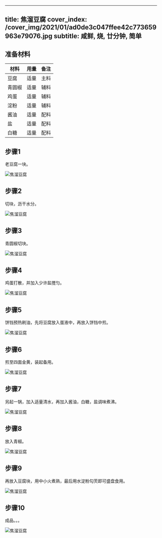 
---
title: 焦溜豆腐
cover_index: /cover_img/2021/01/ad0de3c047ffee42c773659963e79076.jpg
subtitle: 咸鲜, 烧, 廿分钟, 简单
---

## 准备材料

| 材料     | 用量 | 备注|
| ------- | ----- | --- |
| 豆腐 | 适量| 主料 |
| 青圆椒 | 适量| 辅料 |
| 鸡蛋 | 适量| 辅料 |
| 淀粉 | 适量| 辅料 |
| 酱油 | 适量| 配料 |
| 盐 | 适量| 配料 |
| 白糖 | 适量| 配料 |

## 步骤1

老豆腐一块。

![焦溜豆腐](https://i8.meishichina.com/attachment/recipe/201010/201010171749058.jpg?x-oss-process=style/p320) 

## 步骤2

切块，沥干水分。

![焦溜豆腐](https://i8.meishichina.com/attachment/recipe/201010/201010171749219.jpg?x-oss-process=style/p320) 

## 步骤3

青圆椒切块。

![焦溜豆腐](https://i8.meishichina.com/attachment/recipe/201010/201010171749474.jpg?x-oss-process=style/p320) 

## 步骤4

鸡蛋打散，并加入少许盐搅匀。

![焦溜豆腐](https://i8.meishichina.com/attachment/recipe/201010/201010171750071.jpg?x-oss-process=style/p320) 

## 步骤5

饼铛预热刷油，先将豆腐放入蛋液中，再放入饼铛中煎。

![焦溜豆腐](https://i8.meishichina.com/attachment/recipe/201010/201010171750355.jpg?x-oss-process=style/p320) 

## 步骤6

煎至四面金黄，装起备用。

![焦溜豆腐](https://i8.meishichina.com/attachment/recipe/201010/201010171750561.jpg?x-oss-process=style/p320) 

## 步骤7

另起一锅，加入适量清水，再加入酱油，白糖，盐调味煮沸。

![焦溜豆腐](https://i8.meishichina.com/attachment/recipe/201010/201010171751301.jpg?x-oss-process=style/p320) 

## 步骤8

放入青椒。

![焦溜豆腐](https://i8.meishichina.com/attachment/recipe/201010/201010171751549.jpg?x-oss-process=style/p320) 

## 步骤9

再放入豆腐块，用中小火煮熟，最后用水淀粉勾芡即可盛盘食用。

![焦溜豆腐](https://i8.meishichina.com/attachment/recipe/201010/201010171752164.jpg?x-oss-process=style/p320) 

## 步骤10

成品。。。

![焦溜豆腐](https://i8.meishichina.com/attachment/recipe/201010/201010171752326.jpg?x-oss-process=style/p320) 

